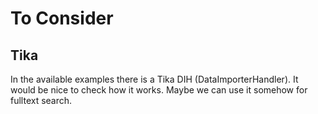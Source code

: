 # To Consider

## Tika
In the available examples there is a Tika DIH (DataImporterHandler). It would be nice to check how it works. Maybe we can use it somehow for fulltext search.

